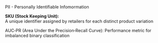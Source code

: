 PII - Personally Identifiable Infomormation

**SKU (Stock Keeping Unit):**  
A unique identifier assigned by retailers for each distinct product variation

AUC‑PR (Area Under the Precision‑Recall Curve): Performance metric for imbalanced binary classification